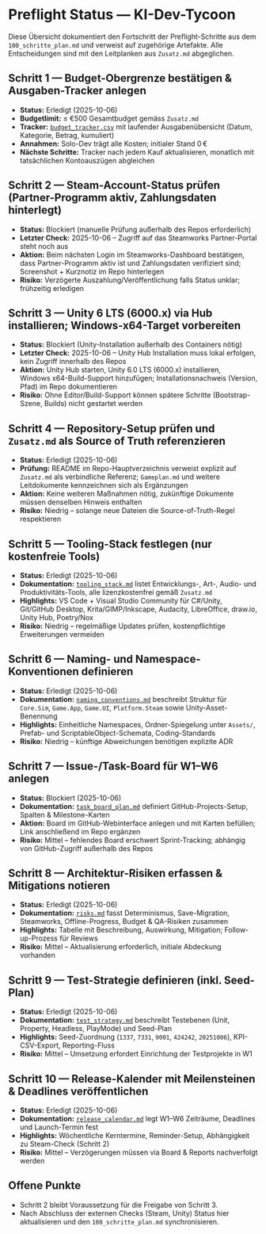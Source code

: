 # Preflight Status — KI-Dev-Tycoon

Diese Übersicht dokumentiert den Fortschritt der Preflight-Schritte aus dem `100_schritte_plan.md` und verweist auf zugehörige Artefakte. Alle Entscheidungen sind mit den Leitplanken aus `Zusatz.md` abgeglichen.

## Schritt 1 — Budget-Obergrenze bestätigen & Ausgaben-Tracker anlegen
- **Status:** Erledigt (2025-10-06)
- **Budgetlimit:** ≤ €500 Gesamtbudget gemäss `Zusatz.md`
- **Tracker:** [`budget_tracker.csv`](./budget_tracker.csv) mit laufender Ausgabenübersicht (Datum, Kategorie, Betrag, kumuliert)
- **Annahmen:** Solo-Dev trägt alle Kosten; initialer Stand 0 €
- **Nächste Schritte:** Tracker nach jedem Kauf aktualisieren, monatlich mit tatsächlichen Kontoauszügen abgleichen

## Schritt 2 — Steam-Account-Status prüfen (Partner-Programm aktiv, Zahlungsdaten hinterlegt)
- **Status:** Blockiert (manuelle Prüfung außerhalb des Repos erforderlich)
- **Letzter Check:** 2025-10-06 – Zugriff auf das Steamworks Partner-Portal steht noch aus
- **Aktion:** Beim nächsten Login im Steamworks-Dashboard bestätigen, dass Partner-Programm aktiv ist und Zahlungsdaten verifiziert sind; Screenshot + Kurznotiz im Repo hinterlegen
- **Risiko:** Verzögerte Auszahlung/Veröffentlichung falls Status unklar; frühzeitig erledigen

## Schritt 3 — Unity 6 LTS (6000.x) via Hub installieren; Windows-x64-Target vorbereiten
- **Status:** Blockiert (Unity-Installation außerhalb des Containers nötig)
- **Letzter Check:** 2025-10-06 – Unity Hub Installation muss lokal erfolgen, kein Zugriff innerhalb des Repos
- **Aktion:** Unity Hub starten, Unity 6.0 LTS (6000.x) installieren, Windows x64-Build-Support hinzufügen; Installationsnachweis (Version, Pfad) im Repo dokumentieren
- **Risiko:** Ohne Editor/Build-Support können spätere Schritte (Bootstrap-Szene, Builds) nicht gestartet werden

## Schritt 4 — Repository-Setup prüfen und `Zusatz.md` als Source of Truth referenzieren
- **Status:** Erledigt (2025-10-06)
- **Prüfung:** README im Repo-Hauptverzeichnis verweist explizit auf `Zusatz.md` als verbindliche Referenz; `Gameplan.md` und weitere Leitdokumente kennzeichnen sich als Ergänzungen
- **Aktion:** Keine weiteren Maßnahmen nötig, zukünftige Dokumente müssen denselben Hinweis enthalten
- **Risiko:** Niedrig – solange neue Dateien die Source-of-Truth-Regel respektieren

## Schritt 5 — Tooling-Stack festlegen (nur kostenfreie Tools)
- **Status:** Erledigt (2025-10-06)
- **Dokumentation:** [`tooling_stack.md`](./tooling_stack.md) listet Entwicklungs-, Art-, Audio- und Produktivitäts-Tools, alle lizenzkostenfrei gemäß `Zusatz.md`
- **Highlights:** VS Code + Visual Studio Community für C#/Unity, Git/GitHub Desktop, Krita/GIMP/Inkscape, Audacity, LibreOffice, draw.io, Unity Hub, Poetry/Nox
- **Risiko:** Niedrig – regelmäßige Updates prüfen, kostenpflichtige Erweiterungen vermeiden

## Schritt 6 — Naming- und Namespace-Konventionen definieren
- **Status:** Erledigt (2025-10-06)
- **Dokumentation:** [`naming_conventions.md`](./naming_conventions.md) beschreibt Struktur für `Core.Sim`, `Game.App`, `Game.UI`, `Platform.Steam` sowie Unity-Asset-Benennung
- **Highlights:** Einheitliche Namespaces, Ordner-Spiegelung unter `Assets/`, Prefab- und ScriptableObject-Schemata, Coding-Standards
- **Risiko:** Niedrig – künftige Abweichungen benötigen explizite ADR

## Schritt 7 — Issue-/Task-Board für W1–W6 anlegen
- **Status:** Blockiert (2025-10-06)
- **Dokumentation:** [`task_board_plan.md`](./task_board_plan.md) definiert GitHub-Projects-Setup, Spalten & Milestone-Karten
- **Aktion:** Board im GitHub-Webinterface anlegen und mit Karten befüllen; Link anschließend im Repo ergänzen
- **Risiko:** Mittel – fehlendes Board erschwert Sprint-Tracking; abhängig von GitHub-Zugriff außerhalb des Repos

## Schritt 8 — Architektur-Risiken erfassen & Mitigations notieren
- **Status:** Erledigt (2025-10-06)
- **Dokumentation:** [`risks.md`](./risks.md) fasst Determinismus, Save-Migration, Steamworks, Offline-Progress, Budget & QA-Risiken zusammen
- **Highlights:** Tabelle mit Beschreibung, Auswirkung, Mitigation; Follow-up-Prozess für Reviews
- **Risiko:** Mittel – Aktualisierung erforderlich, initiale Abdeckung vorhanden

## Schritt 9 — Test-Strategie definieren (inkl. Seed-Plan)
- **Status:** Erledigt (2025-10-06)
- **Dokumentation:** [`test_strategy.md`](./test_strategy.md) beschreibt Testebenen (Unit, Property, Headless, PlayMode) und Seed-Plan
- **Highlights:** Seed-Zuordnung (`1337`, `7331`, `9001`, `424242`, `20251006`), KPI-CSV-Export, Reporting-Fluss
- **Risiko:** Mittel – Umsetzung erfordert Einrichtung der Testprojekte in W1

## Schritt 10 — Release-Kalender mit Meilensteinen & Deadlines veröffentlichen
- **Status:** Erledigt (2025-10-06)
- **Dokumentation:** [`release_calendar.md`](./release_calendar.md) legt W1–W6 Zeiträume, Deadlines und Launch-Termin fest
- **Highlights:** Wöchentliche Kerntermine, Reminder-Setup, Abhängigkeit zu Steam-Check (Schritt 2)
- **Risiko:** Mittel – Verzögerungen müssen via Board & Reports nachverfolgt werden

## Offene Punkte
- Schritt 2 bleibt Voraussetzung für die Freigabe von Schritt 3.
- Nach Abschluss der externen Checks (Steam, Unity) Status hier aktualisieren und den `100_schritte_plan.md` synchronisieren.
